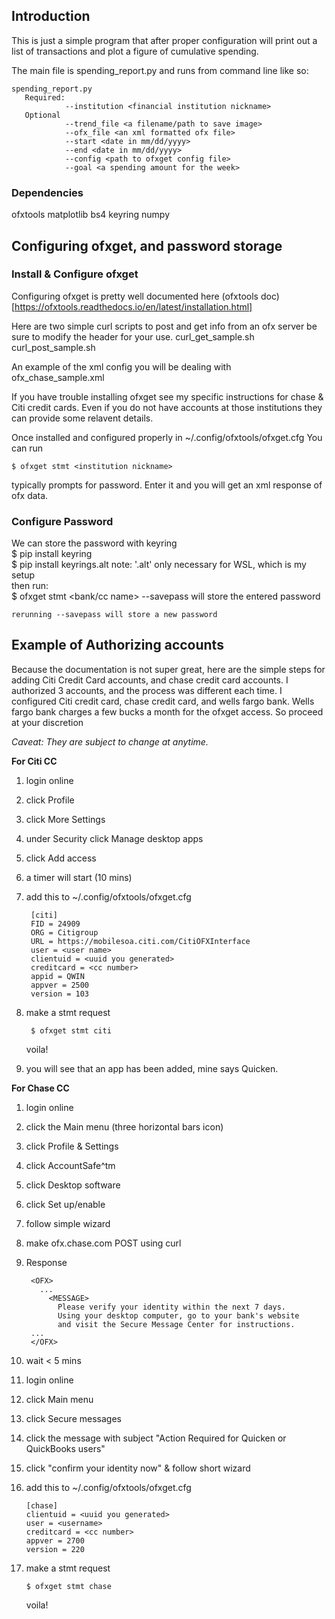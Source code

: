 ## Introduction

This is just a simple program that after proper configuration will print out a 
list of transactions and plot a figure of cumulative spending.

The main file is spending_report.py and runs from command line like so:

    spending_report.py 
       Required: 
                --institution <financial institution nickname>
       Optional
                --trend_file <a filename/path to save image>
                --ofx_file <an xml formatted ofx file>
                --start <date in mm/dd/yyyy>
                --end <date in mm/dd/yyyy>
                --config <path to ofxget config file>
                --goal <a spending amount for the week>

### Dependencies

ofxtools
matplotlib
bs4
keyring
numpy

## Configuring ofxget, and password storage

### Install & Configure ofxget 

Configuring ofxget is pretty well documented here (ofxtools doc)[https://ofxtools.readthedocs.io/en/latest/installation.html]

Here are two simple curl scripts to post and get info from an ofx server
be sure to modify the header for your use.
curl_get_sample.sh 
curl_post_sample.sh  

An example of the xml config you will be dealing with
ofx_chase_sample.xml  

If you have trouble installing ofxget see my specific instructions for chase 
& Citi credit cards. Even if you do not have accounts at those institutions 
they can provide some relavent details.

Once installed and configured properly in ~/.config/ofxtools/ofxget.cfg
You can run

    $ ofxget stmt <institution nickname>

typically prompts for password. Enter it and you will get an xml response of
ofx data.

### Configure Password

We can store the password with keyring  
    $ pip install keyring  
    $ pip install keyrings.alt
note: '.alt' only necessary for WSL, which is my setup  
then run:  
    $ ofxget stmt <bank/cc name> --savepass
will store the entered password  

    rerunning --savepass will store a new password

## Example of Authorizing accounts
Because the documentation is not super great, here are the simple steps for adding Citi Credit Card accounts, and chase credit card accounts.
I authorized 3 accounts, and the process was different each time.
I configured Citi credit card, chase credit card, and wells fargo bank.
Wells fargo bank charges a few bucks a month for the ofxget access. So proceed at your discretion

*Caveat: They are subject to change at anytime.*

**For Citi CC**

1. login online
2. click Profile
3. click More Settings
4. under Security click Manage desktop apps
5. click Add access
6. a timer will start (10 mins)
7. add this to ~/.config/ofxtools/ofxget.cfg

        [citi]
        FID = 24909
        ORG = Citigroup
        URL = https://mobilesoa.citi.com/CitiOFXInterface
        user = <user name>
        clientuid = <uuid you generated>
        creditcard = <cc number>
        appid = QWIN
        appver = 2500
        version = 103

8. make a stmt request

        $ ofxget stmt citi
    voila!

9. you will see that an app has been added, mine says Quicken.


**For Chase CC**

1. login online
2. click the Main menu (three horizontal bars icon)
3. click Profile & Settings
4. click AccountSafe^tm
5. click Desktop software
6. click Set up/enable
7. follow simple wizard
8. make ofx.chase.com POST using curl
9. Response


        <OFX>
          ...
            <MESSAGE>
              Please verify your identity within the next 7 days.
              Using your desktop computer, go to your bank's website
              and visit the Secure Message Center for instructions.
        ...
        </OFX>

10. wait < 5 mins
11. login online
12. click Main menu
13. click Secure messages
14. click the message with subject "Action Required for Quicken or QuickBooks users"
15. click "confirm your identity now" & follow short wizard
16. add this to ~/.config/ofxtools/ofxget.cfg

        [chase]
        clientuid = <uuid you generated>
        user = <username>
        creditcard = <cc number>
        appver = 2700
        version = 220

17. make a stmt request

        $ ofxget stmt chase
    voila!


